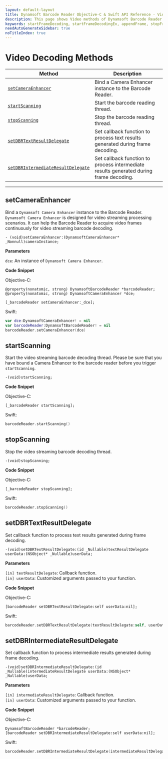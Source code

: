 ```yaml
---
layout: default-layout
title: Dynamsoft Barcode Reader Objective-C & Swift API Reference - Video Methods
description: This page shows Video methods of Dynamsoft Barcode Reader for iOS SDK.
keywords: startFrameDecoding, startFrameDecodingEx, appendFrame, stopFrameDecoding, getFrameDecodingParameters, setDBRErrorDelegate, setDBRTextResultDelegate, setDBRIntermediateResultDelegate, getLengthOfFrameQueue, video methods, api reference, objective-c, oc, swift
needAutoGenerateSidebar: true
noTitleIndex: true
---
```


# Video Decoding Methods

| Method               | Description |
|----------------------|-------------|
| [`setCameraEnhancer`](#setcameraenhancer) | Bind a Camera Enhancer instance to the Barcode Reader.  |
| [`startScanning`](#startscanning) | Start the barcode reading thread. |
| [`stopScanning`](#stopscanning) | Stop the barcode reading thread. |
| [`setDBRTextResultDelegate`](#setdbrtextresultdelegate) | Set callback function to process text results generated during frame decoding. |
| [`setDBRIntermediateResultDelegate`](#setdbrintermediateresultdelegate) | Set callback function to process intermediate results generated during frame decoding. |

---

## setCameraEnhancer

Bind a `Dynamsoft Camera Enhancer` instance to the Barcode Reader. `Dynamsoft Camera Enhancer` is designed for video streaming processing scenarios. It can help the Barcode Reader to acquire video frames continuously for video streaming barcode decoding.

```objc
- (void)setCameraEnhancer:(DynamsoftCameraEnhancer* _Nonnull)cameraInstance;
```

**Parameters**

`dce`: An instance of `Dynamsoft Camera Enhancer`.

**Code Snippet**

Objective-C:

```objc
@property(nonatomic, strong) DynamsoftBarcodeReader *barcodeReader;
@property(nonatomic, strong) DynamsoftCameraEnhancer *dce;

[_barcodeReader setCameraEnhancer:_dce];
```

Swift:

```Swift
var dce:DynamsoftCameraEnhancer! = nil
var barcodeReader:DynamsoftBarcodeReader! = nil
barcodeReader.setCameraEnhancer(dce)
```

## startScanning

Start the video streaming barcode decoding thread. Please be sure that you have bound a Camera Enhancer to the barcode reader before you trigger `startScanning`.

```objc
-(void)startScanning;
```

**Code Snippet**

Objective-C:

```objc
[_barcodeReader startScanning];
```

Swift:

```Swift
barcodeReader.startScanning()
```

## stopScanning

Stop the video streaming barcode decoding thread.

```objc
-(void)stopScanning;
```

**Code Snippet**

Objective-C:

```objc
[_barcodeReader stopScanning];
```

Swift:

```Swift
barcodeReader.stopScanning()
```

## setDBRTextResultDelegate

Set callback function to process text results generated during frame decoding.

```objc
-(void)setDBRTextResultDelegate:(id _Nullable)textResultDelegate userData:(NSObject* _Nullable)userData;
```

**Parameters**

`[in] textResultDelegate`: Callback function.  
`[in] userData`: Customized arguments passed to your function.

**Code Snippet**

Objective-C:

```objc
[barcodeReader setDBRTextResultDelegate:self userData:nil];
```

Swift:

```Swift
barcodeReader.setDBRTextResultDelegate(textResultDelegate:self, userData:nil)
```

## setDBRIntermediateResultDelegate

Set callback function to process intermediate results generated during frame decoding.

```objc
-(void)setDBRIntermediateResultDelegate:(id _Nullable)intermediateResultDelegate userData:(NSObject* _Nullable)userData;
```

**Parameters**

`[in] intermediateResultDelegate`: Callback function.  
`[in] userData`: Customized arguments passed to your function.

**Code Snippet**

Objective-C:

```objc
DynamsoftBarcodeReader *barcodeReader;
[barcodeReader setDBRIntermediateResultDelegate:self userData:nil];
```

Swift:

```Swift
barcodeReader.setDBRIntermediateResultDelegate(intermediateResultDelegate:self, userData:nil)
```
